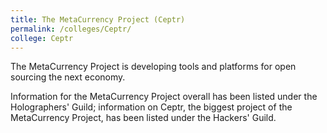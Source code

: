 ```yaml
---
title: The MetaCurrency Project (Ceptr)
permalink: /colleges/Ceptr/
college: Ceptr
---
```

The MetaCurrency Project is developing tools and platforms for open sourcing the next economy.

Information for the MetaCurrency Project overall has been listed under the Holographers' Guild; information on Ceptr, the biggest project of the MetaCurrency Project, has been listed under the Hackers' Guild.

